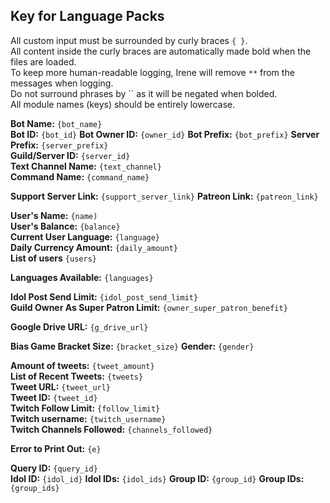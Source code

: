 ## Key for Language Packs

All custom input must be surrounded by curly braces `{ }`.  
All content inside the curly braces are automatically made bold when the files are loaded.  
To keep more human-readable logging, Irene will remove `**` from the messages when logging.  
Do not surround phrases by `` as it will be negated when bolded.  
All module names (keys) should be entirely lowercase.  

**Bot Name:** `{bot_name}`  
**Bot ID:** `{bot_id}`
**Bot Owner ID:** `{owner_id}`
**Bot Prefix:** `{bot_prefix}`
**Server Prefix:** `{server_prefix}`  
**Guild/Server ID:** `{server_id}`  
**Text Channel Name:** `{text_channel}`  
**Command Name:** `{command_name}`  


**Support Server Link:** `{support_server_link}`
**Patreon Link:** `{patreon_link}`

**User's Name:** `{name)`  
**User's Balance:** `{balance}`  
**Current User Language:** `{language}`  
**Daily Currency Amount:** `{daily_amount}`  
**List of users** `{users}`  

**Languages Available:** `{languages}`  

**Idol Post Send Limit:** `{idol_post_send_limit}`  
**Guild Owner As Super Patron Limit:** `{owner_super_patron_benefit}`  

**Google Drive URL:** `{g_drive_url}`  

**Bias Game Bracket Size:** `{bracket_size}`
**Gender:** `{gender}`  

**Amount of tweets:** `{tweet_amount}`  
**List of Recent Tweets:** `{tweets}`  
**Tweet URL:** `{tweet_url}`  
**Tweet ID:** `{tweet_id}`  
**Twitch Follow Limit:** `{follow_limit}`  
**Twitch username:** `{twitch_username}`  
**Twitch Channels Followed:** `{channels_followed}`  

**Error to Print Out:** `{e}`  

**Query ID:** `{query_id}`  
**Idol ID:** `{idol_id}`
**Idol IDs:** `{idol_ids}`
**Group ID:** `{group_id}`
**Group IDs:** `{group_ids}`

